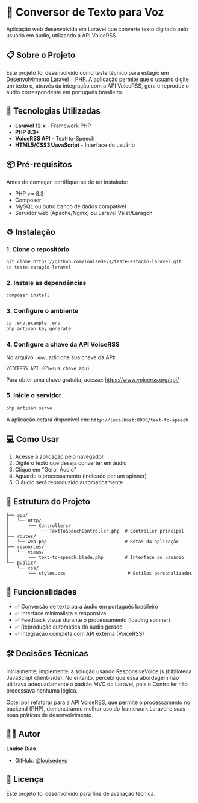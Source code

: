# 🎤 Conversor de Texto para Voz

Aplicação web desenvolvida em Laravel que converte texto digitado pelo usuário em áudio, utilizando a API VoiceRSS.

## 📋 Sobre o Projeto

Este projeto foi desenvolvido como teste técnico para estágio em Desenvolvimento Laravel + PHP. A aplicação permite que o usuário digite um texto e, através da integração com a API VoiceRSS, gera e reproduz o áudio correspondente em português brasileiro.

## 🚀 Tecnologias Utilizadas

- **Laravel 12.x** - Framework PHP
- **PHP 8.3+**
- **VoiceRSS API** - Text-to-Speech
- **HTML5/CSS3/JavaScript** - Interface do usuário

## 📦 Pré-requisitos

Antes de começar, certifique-se de ter instalado:

- PHP >= 8.3
- Composer
- MySQL ou outro banco de dados compatível
- Servidor web (Apache/Nginx) ou Laravel Valet/Laragon

## ⚙️ Instalação

### 1. Clone o repositório
```bash
git clone https://github.com/louisedevs/teste-estagio-laravel.git
cd teste-estagio-laravel
```

### 2. Instale as dependências
```bash
composer install
```

### 3. Configure o ambiente
```bash
cp .env.example .env
php artisan key:generate
```

### 4. Configure a chave da API VoiceRSS

No arquivo `.env`, adicione sua chave da API:
```
VOICERSS_API_KEY=sua_chave_aqui
```

Para obter uma chave gratuita, acesse: https://www.voicerss.org/api/

### 5. Inicie o servidor
```bash
php artisan serve
```

A aplicação estará disponível em: `http://localhost:8000/text-to-speech`

## 💻 Como Usar

1. Acesse a aplicação pelo navegador
2. Digite o texto que deseja converter em áudio
3. Clique em "Gerar Áudio"
4. Aguarde o processamento (indicado por um spinner)
5. O áudio será reproduzido automaticamente

## 📂 Estrutura do Projeto
```
├── app/
│   └── Http/
│       └── Controllers/
│           └── TextToSpeechController.php  # Controller principal
├── routes/
│   └── web.php                             # Rotas da aplicação
├── resources/
│   └── views/
│       └── text-to-speech.blade.php        # Interface do usuário
└── public/
    └── css/
        └── styles.css                       # Estilos personalizados
```

## 🎯 Funcionalidades

- ✅ Conversão de texto para áudio em português brasileiro
- ✅ Interface minimalista e responsiva
- ✅ Feedback visual durante o processamento (loading spinner)
- ✅ Reprodução automática do áudio gerado
- ✅ Integração completa com API externa (VoiceRSS)

## 🛠️ Decisões Técnicas

Inicialmente, implementei a solução usando ResponsiveVoice.js (biblioteca JavaScript client-side). No entanto, percebi que essa abordagem não utilizava adequadamente o padrão MVC do Laravel, pois o Controller não processava nenhuma lógica.

Optei por refatorar para a API VoiceRSS, que permite o processamento no backend (PHP), demonstrando melhor uso do framework Laravel e suas boas práticas de desenvolvimento.

## 👨‍💻 Autor

**Louise Dias**
- GitHub: [@louisedevs](https://github.com/louisedevs)

## 📄 Licença

Este projeto foi desenvolvido para fins de avaliação técnica.